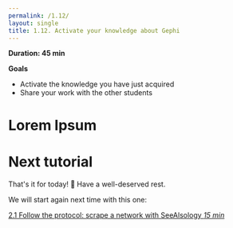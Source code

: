 ```yaml
---
permalink: /1.12/
layout: single
title: 1.12. Activate your knowledge about Gephi
---
```


**Duration: 45 min**

**Goals**
* Activate the knowledge you have just acquired
* Share your work with the other students

# Lorem Ipsum

# Next tutorial

That's it for today! 🎉
Have a well-deserved rest.

We will start again next time with this one:

[2.1 Follow the protocol: scrape a network with SeeAlsology *15 min*](../2.1/)
